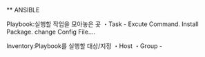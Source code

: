 ﻿** ANSIBLE

Playbook:실행할 작업을 모아놓은 곳
・Task - Excute Command. Install Package. change Config File....

Inventory:Playbook를 실행할 대상/지정
・Host
・Group - 




